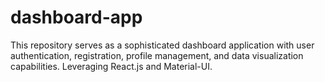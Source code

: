# dashboard-app
This repository serves as a sophisticated dashboard application with user authentication, registration, profile management, and data visualization capabilities. Leveraging React.js and Material-UI.
